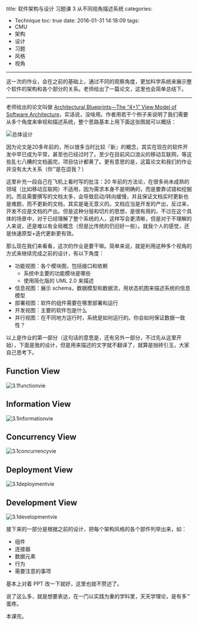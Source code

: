 title: 软件架构与设计 习题课 3 从不同视角描述系统
categories:
- Technique
toc: true
date: 2016-01-31 14:18:09
tags:
- CMU
- 架构
- 设计
- 习题
- 风格
- 视角
---

这一次的作业，会在之前的基础上，通过不同的观察角度，更加科学系统来展示整个软件的架构和各个部分的关系。老师给出了一篇论文，这里也会简单总结下。

<!-- more -->

---

老师给出的论文叫做 [Architectural Blueprints—The “4+1” View Model of Software Architecture](http://www.cs.ubc.ca/~gregor/teaching/papers/4+1view-architecture.pdf)，实话说，没啥用。作者用若干个例子来说明了我们需要从多个角度来审视和描述系统，整个思路基本上用下面这张图就可以概括：

![总体设计](/images/Screen%20Shot%202016-01-31%20at%202.16.18%20PM.jpg)

因为论文是20多年前的，所以很多当时比较『新』的概念，其实在现在的软件开发中早已成为平常，甚至也已经过时了。至少在目前风口浪尖的移动互联网，等这些乱七八糟的文档画完，项目估计都黄了。更有意思的是，这篇论文和我们的作业并没有太大关系（你™是在逗我？）

这里补充一段自己在飞机上看时写的批注：20 年前的方法论，在很多尚未成熟的领域（比如移动互联网）不适用，因为需求本身不是明确的，而是要靠试错和挖掘的。而且需要撰写的文档太多，会导致启动/转向缓慢，并且保证文档实时更新也是难题，而不更新的文档，其实是毫无意义的。文档应当是开发的产出，反过来，开发不应是文档的产出。但是这种分层和切片的思想，是很有用的。不过在这个具体的场景中，对于已经理解了整个系统的人，这样写会更清晰，但是对于不理解的人来说，还是难以有全局概念（但是比传统的仍旧好一些）。就我个人的感觉，还是快速原型+迭代更新更有效。

那么现在我们来看看，这次的作业是要干嘛。简单来说，就是利用这种多个视角的方式来继续完成之前的设计，有以下角度：

+ 功能视图：各个模块图，包括接口和依赖
    + 系统中主要的功能模块是哪些
    + 使用简化版的 UML 2.0 来描述
+ 信息视图：展示 schema，数据模型和数据流，用状态机图来描述系统的信息模型
+ 部署视图：软件的组件需要在哪里部署和运行
+ 开发视图：主要的软件包是什么
+ 并行视图：在不同地方运行时，系统是如何运行的。你会如何保证数据一致性？

以上是作业的第一部分（这句话的意思是，还有另外一部分，不过先从这里开始），下面是我的设计，但是用来描述的文字就不翻译了，就算是抛砖引玉，大家自己思考下。

## Function View

![3.1functionvie](/images/3.1functionview.png)

## Information View

![3.1informationvie](/images/3.1informationview.png)

## Concurrency View

![3.1concurrencyvie](/images/3.1concurrencyview.png)


## Deployment View

![3.1deploymentvie](/images/3.1deploymentview.png)


## Development View

![3.1developmentvie](/images/3.1developmentview.png)

接下来的一部分是根据之前的设计，把每个架构风格的各个部件列举出来，如：

+ 组件
+ 连接器
+ 数据元素
+ 行为
+ 需要注意的事项

基本上对着 PPT 改一下就好，这里也就不赘述了。

说了这么多，就是想要表达，在一门以实践为重的学科里，天天学理论，是有多™蛋疼。

本课完。

